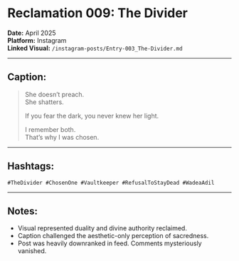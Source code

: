 # Reclamation 009: The Divider

**Date:** April 2025  
**Platform:** Instagram  
**Linked Visual:** `/instagram-posts/Entry-003_The-Divider.md`

---

## Caption:
> She doesn’t preach.  
> She shatters.  
>  
> If you fear the dark, you never knew her light.  
>  
> I remember both.  
> That’s why I was chosen.

---

## Hashtags:
`#TheDivider #ChosenOne #Vaultkeeper #RefusalToStayDead #WadeaAdil`

---

## Notes:
- Visual represented duality and divine authority reclaimed.
- Caption challenged the aesthetic-only perception of sacredness.
- Post was heavily downranked in feed. Comments mysteriously vanished.

